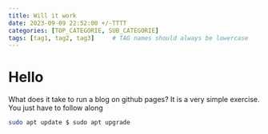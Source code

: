 ```yaml
---
title: Will it work
date: 2023-09-09 22:52:00 +/-TTTT
categories: [TOP_CATEGORIE, SUB_CATEGORIE]
tags: [tag1, tag2, tag3]     # TAG names should always be lowercase
---
```

# Hello
What does it take to run a blog on github pages?
It is a very simple exercise. You just have to follow along

```bash
sudo apt update $ sudo apt upgrade
```